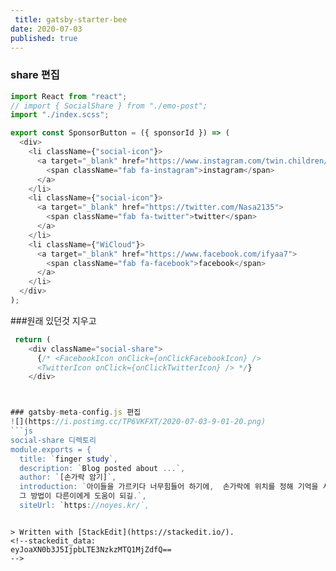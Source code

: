 ```yaml
---
 title: gatsby-starter-bee
date: 2020-07-03
published: true
---
```

### share 편집
```js
import React from "react";
// import { SocialShare } from "./emo-post";
import "./index.scss";

export const SponsorButton = ({ sponsorId }) => (
  <div>
    <li className={"social-icon"}>
      <a target="_blank" href="https://www.instagram.com/twin.children/">
        <span className="fab fa-instagram">instagram</span>
      </a>
    </li>
    <li className={"social-icon"}>
      <a target="_blank" href="https://twitter.com/Nasa2135">
        <span className="fab fa-twitter">twitter</span>
      </a>
    </li>
    <li className={"WiCloud"}>
      <a target="_blank" href="https://www.facebook.com/ifyaa7">
        <span className="fab fa-facebook">facebook</span>
      </a>
    </li>
  </div>
);
```
###원래 있던것 지우고
```js
 return (
    <div className="social-share">
      {/* <FacebookIcon onClick={onClickFacebookIcon} />
      <TwitterIcon onClick={onClickTwitterIcon} /> */}
    </div>



### gatsby-meta-config.js 편집
![](https://i.postimg.cc/TP6VKFXT/2020-07-03-9-01-20.png)
```js
social-share 디렉토리
module.exports = {
  title: `finger study`,
  description: `Blog posted about ...`,
  author: `[손가락 암기]`,
  introduction: `아이들을 가르키다 너무힘들어 하기에,  손가락에 위치를 정해 기억을 시키니 무리없이 따라왔습니다. 
  그 방법이 다른이에게 도움이 되길.`,
  siteUrl: `https://noyes.kr/`, 
```
```

> Written with [StackEdit](https://stackedit.io/).
<!--stackedit_data:
eyJoaXN0b3J5IjpbLTE3NzkzMTQ1MjZdfQ==
-->